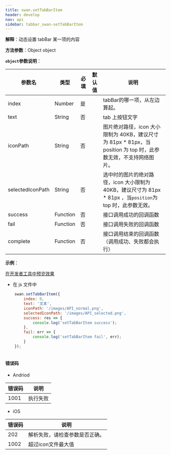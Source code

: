 ```yaml
---
title: swan.setTabBarItem
header: develop
nav: api
sidebar: tabbar_swan-setTabBarItem
---
```


 

**解释**：动态设置 tabBar 某一项的内容

**方法参数**：Object object

**`object`参数说明**：

|参数名 |类型  |必填 | 默认值 |说明|
|---- | ---- | ---- | ----|----|
|index |Number  |是| | tabBar的哪一项，从左边算起。|
|text |String  |否| |tab 上按钮文字|
|iconPath |String |否| | 图片绝对路径，icon 大小限制为 40KB，建议尺寸为 81px * 81px，当 position 为 top 时，此参数无效，不支持网络图片。|
|selectedIconPath |String |否| | 选中时的图片的绝对路径，icon 大小限制为 40KB，建议尺寸为 81px * 81px ，当`position`为 top 时，此参数无效。|
|success| Function |   否 | |  接口调用成功的回调函数|
|fail   | Function  |  否  | | 接口调用失败的回调函数|
|complete  |  Function  |  否 | |  接口调用结束的回调函数（调用成功、失败都会执行）|

**示例**：

<a href="swanide://fragment/2030d26a377cc39560eb625d8dd8f2a11569468598586" title="在开发者工具中预览效果" target="_self">在开发者工具中预览效果</a>


* 在 js 文件中

```js
    swan.setTabBarItem({
        index: 0,
        text: '文本',
        iconPath: '/images/API_normal.png',
        selectedIconPath: '/images/API_selected.png',
        success: res => {
            console.log('setTabBarItem success');
        },
        fail: err => {
            console.log('setTabBarItem fail', err);
        }
    });
  
```


#### 错误码

* Andriod 

|错误码|说明|
|--|--|
|1001|执行失败 |

* iOS 

|错误码|说明|
|--|--|
|202|解析失败，请检查参数是否正确。|
|1002|超过icon文件最大值|


